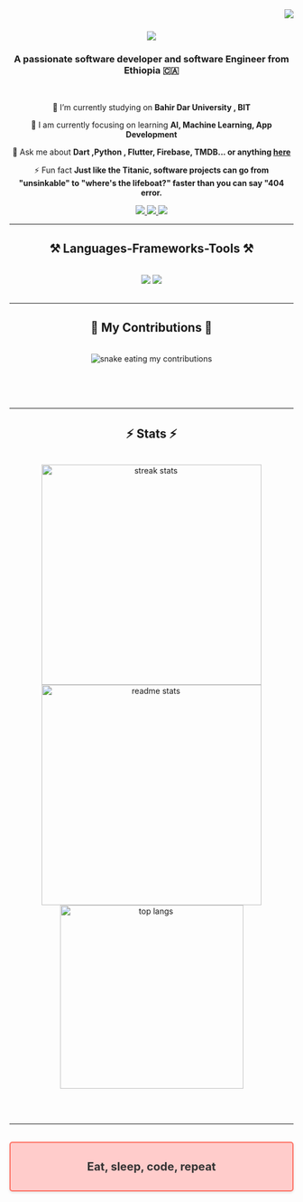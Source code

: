<img align="right" src="https://visitor-badge.laobi.icu/badge?page_id=TitusKI.TitusKI" />

<h1 align="center">
    <img src="https://readme-typing-svg.herokuapp.com/?font=Righteous&size=35&center=true&vCenter=true&width=500&height=70&duration=4000&lines=Hi+There!+👋;+I'm+Kidanemariam+Mazengiaw!;" />
</h1>

<h3 align="center">A passionate software developer and software Engineer from Ethiopia 🇨🇦</h3>

<br/>

<div align="center">
 
 🔭 I’m currently studying on **Bahir Dar University , BIT**
 
 🌱 I am currently focusing on learning **AI, Machine Learning, App Development**

💬 Ask me about **Dart ,Python , Flutter, Firebase, TMDB... or anything [here](https://github.com/TitusKI/TitusKI/issues)**

⚡ Fun fact **Just like the Titanic, software projects can go from "unsinkable" to "where's the lifeboat?" faster than you can say "404 error.**

 </div>
 
<div align="center"> 
  <a href="mailto:kidumazie@gmail.com">
    <img src="https://img.shields.io/badge/Gmail-333333?style=for-the-badge&logo=gmail&logoColor=red" />
  </a>
  <a href="https://linkedin.com/in/kidanemariam-mazengiaw-a33661222" target="_blank">
    <img src="https://img.shields.io/badge/LinkedIn-0077B5?style=for-the-badge&logo=linkedin&logoColor=white" target="_blank" />
  </a>
  <a href=""_blank">
     <img src="https://img.shields.io/badge/Portfolio-FF5722?style=for-the-badge&logo=todoist&logoColor=white" target="_blank" /> <!-- sqlite, safari, google-chrome are other good icon options -->
  </a>
</div>

 <hr/>
 
<h2 align="center">⚒️ Languages-Frameworks-Tools ⚒️</h2>
<br/>
<div align="center">
    <img src="https://skillicons.dev/icons?i=flutter,bootstrap,mui,html,css,vscode,github,figma,git,r" />
    <img src="https://skillicons.dev/icons?i=,python,dart,firebase,django,c,java,mysql" /><br>
</div>

<br/>
<hr/>

<div align="center">
  <h2>🐍 My Contributions 🐍</h2>
  <br>
  <img alt="snake eating my contributions" src="https://raw.githubusercontent.com/TitusKI/TitusKI/output/github-contribution-grid-snake.svg" />
  
  <br/><br/><br/>
</div>

<hr/>

<h2 align="center">⚡ Stats ⚡</h2>
<br>
<div align=center>
  <img width=390 src="https://streak-stats.demolab.com/?user=TitusK&count_private=true&theme=react&border_radius=10" alt="streak stats"/>
  <img width=390 src="https://github-readme-stats.vercel.app/api?username=TitusKI&count_private=true&show_icons=true&theme=react&rank_icon=github&border_radius=10" alt="readme stats" />
  <br/>
  <img width=325 align="center" src="https://github-readme-stats.vercel.app/api/top-langs/?username=TitusKI&hide=HTML&langs_count=8&layout=compact&theme=react&border_radius=10&size_weight=0.5&count_weight=0.5&exclude_repo=github-readme-stats" alt="top langs" />
</div>

<br/><br/>

<hr/>

<br/>

<div align="center" style="border: 2px solid #ff6f61; border-radius: 5px; padding: 10px; background-color: #ffcccb; color: #333; font-size: 20px; font-weight: bold; box-shadow: 0 2px 4px rgba(0, 0, 0, 0.1);">
  <p>Eat, sleep, code, repeat</p>
</div>




<br/>
